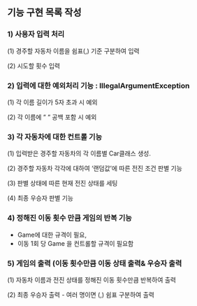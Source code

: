 ## 기능 구현 목록 작성

### 1) 사용자 입력 처리

(1) 경주할 자동차 이름을 쉼표(,) 기준 구분하여 입력

(2) 시도할 횟수 입력

### 2) 입력에 대한 예외처리 기능 : IllegalArgumentException

(1) 각 이름 길이가 5자 초과 시 예외

(2) 각 이름에 “ “ 공백 포함 시 예외

### 3) 각 자동차에 대한 컨트롤 기능

(1) 입력받은 경주할 자동차의 각 이름별 Car클래스 생성.

(2) 경주할 자동차 각각에 대하여 ‘랜덤값’에 따른 전진 조건 판별 기능

(3) 판별 상태에 따른 현재 전진 상태를 세팅

(4) 최종 우승자 판별 기능

### 4) 정해진 이동 횟수 만큼 게임의 반복 기능

- Game에 대한 규격이 필요,
- 이동 1회 당 Game 을 컨트롤할 규격이 필요함

### 5) 게임의 출력 (이동 횟수만큼 이동 상태 출력& 우승자 출력

(1) 자동차 이름과 전진 상태를 정해진 이동 횟수만큼 반복하여 출력

(2) 최종 우승자 출력 - 여러 명이면 (,) 쉼표 구분하여 출력
